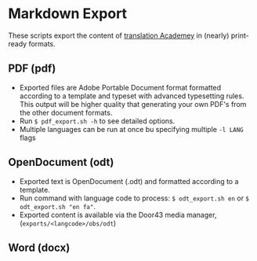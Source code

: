 Markdown Export
================

These scripts export the content of [translation Academey](http://door43.org/en/ta) in (nearly) print-ready formats.

PDF (pdf)
---------

* Exported files are Adobe Portable Document format formatted according to
  a template and typeset with advanced typesetting rules. This output will be
  higher quality that generating your own PDF's from the other document
  formats.
* Run `$ pdf_export.sh -h` to see detailed options.
* Multiple languages can be run at once bu specifying multiple `-l LANG` flags

OpenDocument (odt)
------------------

* Exported text is OpenDocument (.odt) and formatted according to a template.
* Run command with language code to process: `$ odt_export.sh en` or `$ odt_export.sh "en fa"`.
* Exported content is available via the Door43 media manager, (`exports/<langcode>/obs/odt`)

Word (docx)
-----------

